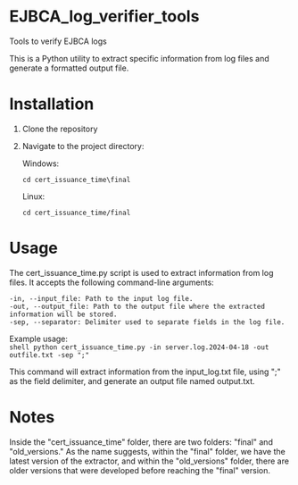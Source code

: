 # EJBCA_log_verifier_tools
Tools to verify EJBCA logs

This is a Python utility to extract specific information from log files and generate a formatted output file.

# Installation

1. Clone the repository

2. Navigate to the project directory:

    Windows:
    ```shell
    cd cert_issuance_time\final
    ```

    Linux:
    ```shell
    cd cert_issuance_time/final
    ```

# Usage
The cert_issuance_time.py script is used to extract information from log files. It accepts the following command-line arguments:

    -in, --input_file: Path to the input log file.
    -out, --output_file: Path to the output file where the extracted information will be stored.
    -sep, --separator: Delimiter used to separate fields in the log file.

Example usage:  
    ```shell
    python cert_issuance_time.py -in server.log.2024-04-18 -out outfile.txt -sep ";"
    ```

This command will extract information from the input_log.txt file, using ";" as the field delimiter, and generate an output file named  output.txt.

#   Notes

Inside the "cert_issuance_time" folder, there are two folders: "final" and "old_versions." As the name suggests, within the "final" folder, we have the latest version of the extractor, and within the "old_versions" folder, there are older versions that were developed before reaching the "final" version.






